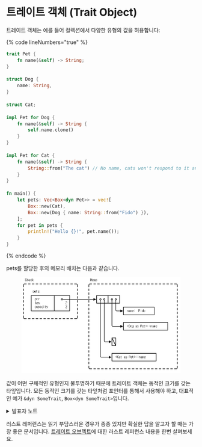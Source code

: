 # 트레이트 객체 (Trait Object)

트레이트 객체는 예를 들어 컬렉션에서 다양한 유형의 값을 허용합니다:

{% code lineNumbers="true" %}
```rust
trait Pet {
    fn name(&self) -> String;
}

struct Dog {
    name: String,
}

struct Cat;

impl Pet for Dog {
    fn name(&self) -> String {
        self.name.clone()
    }
}

impl Pet for Cat {
    fn name(&self) -> String {
        String::from("The cat") // No name, cats won't respond to it anyway.
    }
}

fn main() {
    let pets: Vec<Box<dyn Pet>> = vec![
        Box::new(Cat),
        Box::new(Dog { name: String::from("Fido") }),
    ];
    for pet in pets {
        println!("Hello {}!", pet.name());
    }
}
```
{% endcode %}

pets를 할당한 후의 메모리 배치는 다음과 같습니다.&#x20;

<figure><img src="../.gitbook/assets/image (1).png" alt=""><figcaption></figcaption></figure>

값이 어떤 구체적인 유형인지 불투명하기 때문에 트레이트 객체는 동적인 크기를 갖는    타잎입니다. 모든 동적인 크기를 갖는 타잎처럼 포인터를 통해서 사용해야 하고, 대표적인 예가 `&dyn SomeTrait`, `Box<dyn SomeTrait>`입니다.

<details>

<summary>발표자 노트</summary>

* 특정 트레이트를 구현하는 유형은 크기가 다를 수 있습니다. 따라서 위의 예제에서 `Vec<Pet>`과 같은 것을 가질 수 없습니다.
* **\[1]** `dyn Pet`은 `Pet`을 구현하는 동적 크기의 타입임을 컴파일러에 알려주는 방법입니다
* **\[2]** 이 예제에서 펫은 펫을 구현하는 객체에 대한 팻 포인터를 보유합니다. 팻 포인터는 실제 객체에 대한 포인터와 해당 특정 객체의 펫 구현에 대한 가상 메서드 테이블에 대한 포인터의 두 가지 구성 요소로 구성됩니다.
* 위의 예에서 다음 출력을 비교하세요.

```rust
    println!("{} {}", std::mem::size_of::<Dog>(), std::mem::size_of::<Cat>());
    println!("{} {}", std::mem::size_of::<&Dog>(), std::mem::size_of::<&Cat>());
    println!("{}", std::mem::size_of::<&dyn Pet>());
    println!("{}", std::mem::size_of::<Box<dyn Pet>>());
```

**\[1]** `dyn Pet`은 트레이트를 구현한 오브젝트에 대한 포인터와 같은 사용(이것이 트레이트 오브젝트)을 필요로 한다고 알려줍니다.

**\[2]** 팻 포인터는 길이나 가상 함수 테이블과 같은 추가 정보를 가진 포인터를 말합니다.

</details>

러스트 레퍼런스는 읽기 부담스러운 경우가 종종 있지만 확실한 답을 알고자 할 때는 가장 좋은 문서입니다. [트레이트 오브젝트](https://doc.rust-lang.org/reference/types/trait-object.html)에 대한 러스트 레퍼런스 내용을 한번 살펴보세요.
